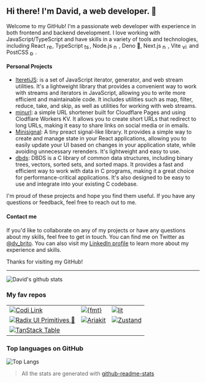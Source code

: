 <!--
**davbrito/davbrito** is a ✨ _special_ ✨ repository because its \`README.md\` (this file) appears on your GitHub profile.

Here are some ideas to get you started:

- 🔭 I’m currently working on ...
- 🌱 I’m currently learning ...
- 👯 I’m looking to collaborate on ...
- 🤔 I’m looking for help with ...
- 💬 Ask me about ...
- 📫 How to reach me: ...
- 😄 Pronouns: ...
- ⚡ Fun fact: ...
-->

## Hi there! I'm David, a web developer. 👋

Welcome to my GitHub! I'm a passionate web developer with experience in both
frontend and backend development. I love working with JavaScript/TypeScript and
have skills in a variety of tools and technologies, including React
<img src="https://github.com/gilbarbara/logos/raw/main/logos/react.svg" alt="react" style="width:1em;height:1em;vertical-align:middle;"/>,
TypeScript
<img src="https://raw.githubusercontent.com/gilbarbara/logos/main/logos/typescript-icon-round.svg" alt="ts" style="width:1em;height:1em;vertical-align:middle;"/>,
Node.js
<img src="https://raw.githubusercontent.com/gilbarbara/logos/main/logos/nodejs-icon.svg" alt="node" style="width:1em;height:1em;vertical-align:middle;"/>,
Deno 🦕, Next.js
<img src="https://github.com/gilbarbara/logos/raw/main/logos/nextjs-icon.svg" alt="nextjs" style="width:1em;height:1em;vertical-align:middle;"/>,
Vite
<img src="https://vitejs.dev/logo.svg" alt="vite" style="width:1em;height:1em;vertical-align:middle;"/>
and PostCSS
<img src="https://github.com/postcss/brand/raw/master/dist/postcss-logo-symbol.svg" alt="postcss" style="width:1em;height:1em;vertical-align:middle;"/>.

#### Personal Projects

- [IteretiJS](https://github.com/davbrito/iteretijs): is a set of JavaScript
  iterator, generator, and web stream utilities. It's a lightweight library that
  provides a convenient way to work with streams and iterators in JavaScript,
  allowing you to write more efficient and maintainable code. It includes
  utilities such as map, filter, reduce, take, and skip, as well as utilities
  for working with web streams.
- [minurl](https://github.com/davbrito/minurl): a simple URL shortener built for
  Cloudflare Pages and using Clodflare Workers KV. It allows you to create short
  URLs that redirect to long URLs, making it easy to share links on social media
  or in emails.
- [Minisignal](https://github.com/davbrito/minisignal): A tiny preact
  signal-like library. It provides a simple way to create and manage state in
  your React applications, allowing you to easily update your UI based on
  changes in your application state, while avoiding unnecessary rerenders. It's
  lightweight and easy to use.
- [dbds](https://github.com/davbrito/dbds): DBDS is a C library of common data
  structures, including binary trees, vectors, sorted sets, and sorted maps. It
  provides a fast and efficient way to work with data in C programs, making it a
  great choice for performance-critical applications. It's also designed to be
  easy to use and integrate into your existing C codebase.

I'm proud of these projects and hope you find them useful. If you have any
questions or feedback, feel free to reach out to me.

#### Contact me

If you'd like to collaborate on any of my projects or have any questions about
my skills, feel free to get in touch. You can find me on Twitter as
[@dv_brito](https://twitter.com/dv_brito). You can also visit my
[LinkedIn profile](https://www.linkedin.com/in/dv-brito/) to learn more about my
experience and skills.

Thanks for visiting my GitHub!

---

![David's github stats](https://github-readme-stats.vercel.app/api/?username=davbrito&show_icons=true)

### My fav repos

<table><tr><td><a href="https://github.com/midudev/codi.link"><img src="https://github-readme-stats.vercel.app/api/pin/?username=midudev&repo=codi.link" alt="Codi Link" /></a></td><td><a href="https://github.com/fmtlib/fmt"><img src="https://github-readme-stats.vercel.app/api/pin/?username=fmtlib&repo=fmt" alt="{fmt}" /></a></td><td><a href="https://github.com/lit/lit"><img src="https://github-readme-stats.vercel.app/api/pin/?username=lit&repo=lit" alt="lit" /></a></td></tr><tr><td><a href="https://github.com/radix-ui/primitives"><img src="https://github-readme-stats.vercel.app/api/pin/?username=radix-ui&repo=primitives" alt="Radix UI Primitives 💖" /></a></td><td><a href="https://github.com/ariakit/ariakit"><img src="https://github-readme-stats.vercel.app/api/pin/?username=ariakit&repo=ariakit" alt="Ariakit" /></a></td><td><a href="https://github.com/pmndrs/zustand"><img src="https://github-readme-stats.vercel.app/api/pin/?username=pmndrs&repo=zustand" alt="Zustand" /></a></td></tr><tr><td><a href="https://github.com/TanStack/table"><img src="https://github-readme-stats.vercel.app/api/pin/?username=TanStack&repo=table" alt="TanStack Table" /></a></td></tr></table>

### Top languages on GitHub

![Top Langs](https://github-readme-stats.vercel.app/api/top-langs/?username=davbrito&langs_count=6&layout=compact)

> All the stats are generated with
> [github-readme-stats](https://github.com/anuraghazra/github-readme-stats)
